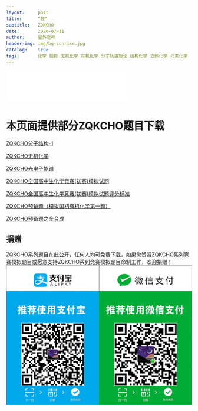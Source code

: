 ```yaml
---
layout:     post
title:      “醛”
subtitle:   ZQKCHO
date:       2020-07-11
author:     星外之神
header-img: img/bg-sunrise.jpg
catalog:    true
tags:       化学 题目 无机化学 有机化学 分子轨道理论 结构化学 立体化学 元素化学
--- 
```


<iframe frameborder="no" border="0" marginwidth="0" marginheight="0" width="330" height="86" src="//music.163.com/outchain/player?type=2&id=1339048598&auto=1&height=66"></iframe>

# 本页面提供部分ZQKCHO题目下载
[ZQKCHO分子结构-1](https://gitee.com/wszqkzqk/HMOcalculations/raw/master/ZQKCHO/ZQKCHO-%E5%88%86%E5%AD%90%E7%BB%93%E6%9E%84-1.pdf)

[ZQKCHO无机化学](https://gitee.com/wszqkzqk/HMOcalculations/raw/master/ZQKCHO/ZQKCHO%E6%97%A0%E6%9C%BA%E5%8C%96%E5%AD%A6.pdf)

[ZQKCHO光电子能谱](https://gitee.com/wszqkzqk/HMOcalculations/raw/master/ZQKCHO/ZQKCHO-%E5%85%89%E7%94%B5%E5%AD%90%E8%83%BD%E8%B0%B1-1.pdf)

[ZQKCHO全国高中生化学竞赛(初赛)模拟试题](https://gitee.com/wszqkzqk/HMOcalculations/raw/master/ZQKCHO/ZQKCHO%E5%85%A8%E5%9B%BD%E9%AB%98%E4%B8%AD%E7%94%9F%E5%8C%96%E5%AD%A6%E7%AB%9E%E8%B5%9B(%E5%88%9D%E8%B5%9B)%E6%A8%A1%E6%8B%9F%E8%AF%95%E9%A2%98.pdf)

[ZQKCHO全国高中生化学竞赛(初赛)模拟试题评分标准](https://github.com/wszqkzqk/HMOcalculations/raw/master/ZQKCHO/ZQKCHO%E8%AF%84%E5%88%86%E6%A0%87%E5%87%86.pdf)

[ZQKCHO预备题（模拟国初有机化学第一题）](https://gitee.com/wszqkzqk/HMOcalculations/raw/master/ZQKCHO/ZQKCHO%E9%A2%84%E5%A4%87%E9%A2%98(%E6%A8%A1%E6%8B%9F%E5%9B%BD%E5%88%9D%E6%9C%89%E6%9C%BA%E5%8C%96%E5%AD%A6%E7%AC%AC%E4%B8%80%E9%A2%98).pdf)

[ZQKCHO预备题之全合成](https://gitee.com/wszqkzqk/HMOcalculations/raw/master/ZQKCHO/ZQKCHO%E9%A2%84%E5%A4%87%E9%A2%98%E4%B9%8B%E5%85%A8%E5%90%88%E6%88%90.pdf)

## 捐赠

ZQKCHO系列题目在此公开，任何人均可免费下载，如果您赞赏ZQKCHO系列竞赛模拟题目或愿意支持ZQKCHO系列竞赛模拟题目命制工作，欢迎捐赠！  
![](/img/donate.jpg)
